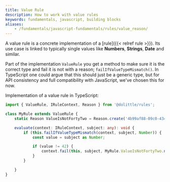 ```yaml
---
title: Value Rule
description: How to work with value rules
keywords: fundamentals, javascript, building blocks
aliases:
    - /fundamentals/javascript-fundamentals/rules/value_reason/
---
```

A value rule is a concrete implementation of a [rule]({{< relref rule >}}). Its use case is
linked to typically single values like **Numbers**, **Strings**, **Date** and similar.

Part of the implementation `ValueRule` you get a method to make sure it is the correct
type and fail it is not with a reason; `failIfValueTypeMismatch()`. In TypeScript one
could argue that this should just be a generic type, but for API consistency and
full compatibility with JavaScript, we've chosen this for now.

Implementation of a value rule in TypeScript:

```typescript
import { ValueRule, IRuleContext, Reason } from '@dolittle/rules';

class MyRule extends ValueRule {
    static Reason ValueIsNotFortyTwo = Reason.create('4b99af88-09c0-4342-8876-24c42a48d728', 'Value should be forty two');

    evaluate(context: IRuleContext, subject: any): void {
        if (this.failIfValueTypeMismatch(context, subject, Number)) {
            const value = subject as Number;

            if (value != 42) {
                context.fail(this, subject, MyRule.ValueIsNotFortyTwo.noArguments());
            }
        }

    }
}
```
